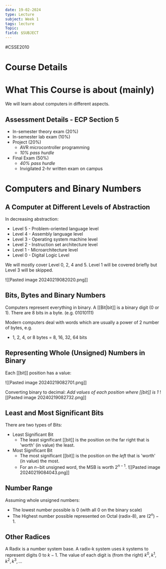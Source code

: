 ```yaml
---
date: 19-02-2024
type: Lecture
subject: Week 1
tags: lecture
Topic:
field: $SUBJECT
---
```

#CSSE2010

# Course Details
# What This Course is about (mainly)

We will learn about computers in different aspects.

## Assessment Details - ECP Section 5

- In-semester theory exam (20%)
- In-semester lab exam (10%)
- Project (20%)
	- AVR microcontroller programming
	- *10% pass hurdle*
- Final Exam (50%)
	- *40% pass hurdle*
	- Invigilated 2-hr written exam on campus

# Computers and Binary Numbers

## A Computer at Different Levels of Abstraction

In decreasing abstraction:

- Level 5 - Problem-oriented language level
- Level 4 - Assembly language level
- Level 3 - Operating system machine level
- Level 2 - Instruction set architecture level
- Level 1 - Microarchitecture level
- Level 0 - Digital Logic Level

We will mostly cover Level 0, 2, 4 and 5.
Level 1 will be covered briefly but Level 3 will be skipped.

![[Pasted image 20240219082020.png]]

## Bits, Bytes and Binary Numbers

Computers represent everything in binary. 
A [[Bit|bit]] is a binary digit (0 or 1). There are 8 bits in a byte. (e.g. 01010111)

Modern computers deal with words which are usually a power of 2 number of bytes, e.g. 
- 1, 2, 4, or 8 bytes = 8, 16, 32, 64 bits

## Representing Whole (Unsigned) Numbers in Binary

Each [[bit]] position has a value:

![[Pasted image 20240219082701.png]]

Converting binary to decimal:
*Add values of each position where [[bit]] is 1*
![[Pasted image 20240219082732.png]]

## Least and Most Significant Bits

There are two types of Bits:
- Least Significant Bit
	-  The least significant [[bit]] is the position on the far right that is 'worth' (in value) the least.
- Most Significant Bit
	- The most significant [[bit]] is the position on the *left* that is 'worth' (in value) the most.
	- For an $n-$bit unsigned word, the MSB is worth $2^{n-1}$.
![[Pasted image 20240219084043.png]]

## Number Range

Assuming whole unsigned numbers:
- The lowest number possible is 0 (with all 0 on the binary scale)
- The Highest number possible represented on Octal (radix-8), are $(2^n)-1$.

## Other Radices
A Radix is a number system base. A radix-k system uses $k$ systems to represent digits 0 to $k-1$.
The value of each digit is (from the right) $k^0,k^1,k^{2},k^{3},\dots$
